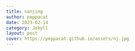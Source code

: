 ```yaml
---
title: nanjing
author: peppacat
date: 2023-02-14
category: Jekyll
layout: post
cover: https://peppacat.github.io/assets/nj.jpg
---
```

